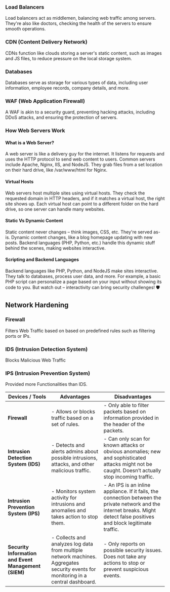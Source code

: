 ### Load Balancers

Load balancers act as middlemen, balancing web traffic among servers. They're also like doctors, checking the health of the servers to ensure smooth operations.

### CDN (Content Delivery Network)

CDNs function like clouds storing a server's static content, such as images and JS files, to reduce pressure on the local storage system.

### Databases

Databases serve as storage for various types of data, including user information, employee records, company details, and more.

### WAF (Web Application Firewall)

A WAF is akin to a security guard, preventing hacking attacks, including DDoS attacks, and ensuring the protection of servers.

### How Web Servers Work

#### What is a Web Server?

A web server is like a delivery guy for the internet. It listens for requests and uses the HTTP protocol to send web content to users. Common servers include Apache, Nginx, IIS, and NodeJS. They grab files from a set location on their hard drive, like /var/www/html for Nginx.

#### Virtual Hosts

Web servers host multiple sites using virtual hosts. They check the requested domain in HTTP headers, and if it matches a virtual host, the right site shows up. Each virtual host can point to a different folder on the hard drive, so one server can handle many websites.

#### Static Vs Dynamic Content

Static content never changes – think images, CSS, etc. They're served as-is. Dynamic content changes, like a blog homepage updating with new posts. Backend languages (PHP, Python, etc.) handle this dynamic stuff behind the scenes, making websites interactive.

#### Scripting and Backend Languages

Backend languages like PHP, Python, and NodeJS make sites interactive. They talk to databases, process user data, and more. For example, a basic PHP script can personalize a page based on your input without showing its code to you. But watch out – interactivity can bring security challenges! 🛡️

## Network Hardening
### Firewall
Filters Web Traffic based on based on predefined rules such as filtering ports or IPs.

### IDS (Intrusion Detection System)
Blocks Malicious Web Traffic
### IPS (Intrusion Prevention System)
Provided more Functionalities than IDS.

| Devices / Tools               | Advantages                                                  | Disadvantages                                                                            |
| ----------------------------- | ----------------------------------------------------------- | ----------------------------------------------------------------------------------------- |
| **Firewall**                  | - Allows or blocks traffic based on a set of rules.          | - Only able to filter packets based on information provided in the header of the packets. |
| **Intrusion Detection System (IDS)** | - Detects and alerts admins about possible intrusions, attacks, and other malicious traffic. | - Can only scan for known attacks or obvious anomalies; new and sophisticated attacks might not be caught. Doesn’t actually stop incoming traffic. |
| **Intrusion Prevention System (IPS)** | - Monitors system activity for intrusions and anomalies and takes action to stop them. | - An IPS is an inline appliance. If it fails, the connection between the private network and the internet breaks. Might detect false positives and block legitimate traffic. |
| **Security Information and Event Management (SIEM)** | - Collects and analyzes log data from multiple network machines. Aggregates security events for monitoring in a central dashboard. | - Only reports on possible security issues. Does not take any actions to stop or prevent suspicious events. |

